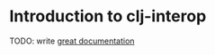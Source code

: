 # Introduction to clj-interop

TODO: write [great documentation](http://jacobian.org/writing/what-to-write/)
